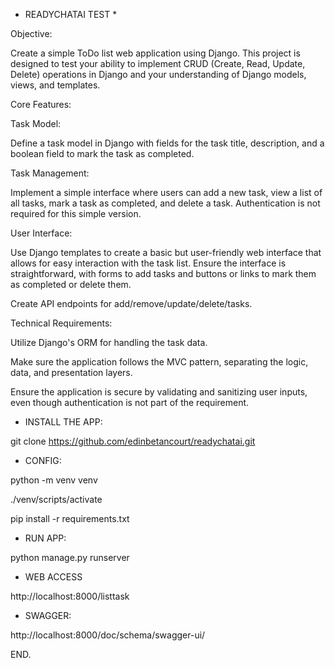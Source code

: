 * READYCHATAI TEST *

Objective:

Create a simple ToDo list web application using Django. This project is designed to test your ability to implement CRUD (Create, Read, Update, Delete) operations in Django and your understanding of Django models, views, and templates.

Core Features:

Task Model: 

Define a task model in Django with fields for the task title, description, and a boolean field to mark the task as completed.

Task Management:

Implement a simple interface where users can add a new task, view a list of all tasks, mark a task as completed, and delete a task. Authentication is not required for this simple version.

User Interface: 

Use Django templates to create a basic but user-friendly web interface that allows for easy interaction with the task list. Ensure the interface is straightforward, with forms to add tasks and buttons or links to mark them as completed or delete them.

Create API endpoints for add/remove/update/delete/tasks.
 
Technical Requirements:

Utilize Django's ORM for handling the task data.

Make sure the application follows the MVC pattern, separating the logic, data, and presentation layers.

Ensure the application is secure by validating and sanitizing user inputs, even though authentication is not part of the requirement.


- INSTALL THE APP:

git clone https://github.com/edinbetancourt/readychatai.git


- CONFIG:

python -m venv venv

./venv/scripts/activate

pip install -r requirements.txt


- RUN APP:

python manage.py runserver


- WEB ACCESS

http://localhost:8000/listtask


- SWAGGER:

http://localhost:8000/doc/schema/swagger-ui/



END.




